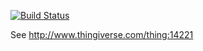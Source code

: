 [![Build Status](https://travis-ci.org/brad/Inkscape-OpenSCAD-DXF-Export.svg?branch=master)](https://travis-ci.org/brad/Inkscape-OpenSCAD-DXF-Export)

See http://www.thingiverse.com/thing:14221
